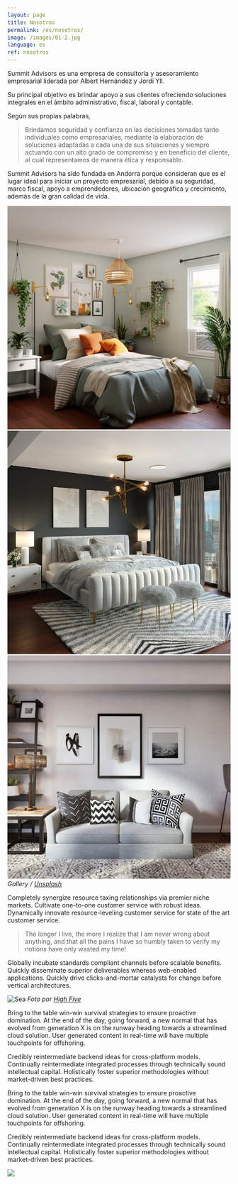 ```yaml
---
layout: page
title: Nosotros
permalink: /es/nosotros/
image: /images/01-2.jpg
language: es
ref: nosotros
---
```

Summit Advisors es una empresa de consultoría y asesoramiento empresarial liderada por Albert Hernández y Jordi Yll.

Su principal objetivo es brindar apoyo a sus clientes ofreciendo soluciones integrales en el ámbito administrativo, fiscal, laboral y contable.


Según sus propias palabras,

> Brindamos seguridad y confianza en las decisiones tomadas tanto individuales como empresariales, mediante la elaboración de soluciones adaptadas a cada una de sus situaciones y siempre actuando con un alto grado de compromiso y en beneficio del cliente, al cual representamos de manera ética y responsable.

Summit Advisors ha sido fundada en Andorra porque consideran que es el lugar ideal para iniciar un proyecto empresarial, debido a su seguridad, marco fiscal, apoyo a emprendedores, ubicación geográfica y crecimiento, además de la gran calidad de vida.

<div class="gallery-box">
<div class="gallery">
<img src="/images/100.jpg" loading="lazy">
<img src="/images/105.jpg" loading="lazy">
<img src="/images/103.jpg" loading="lazy">
</div>
<em>Gallery / <a href="https://unsplash.com/" target="_blank">Unsplash</a></em>
</div>

Completely synergize resource taxing relationships via premier niche markets. Cultivate one-to-one customer service with robust ideas. Dynamically innovate resource-leveling customer service for state of the art customer service.

> The longer I live, the more I realize that I am never wrong about anything, and that all the pains I have so humbly taken to verify my notions have only wasted my time!

Globally incubate standards compliant channels before scalable benefits. Quickly disseminate superior deliverables whereas web-enabled applications. Quickly drive clicks-and-mortar catalysts for change before vertical architectures.

![Sea](https://hivefive.spaces.nexudus.com/es/blog/getlargeimage?id=1414944073&w=1500)
*Foto por* *[High Five](https://hivefive.spaces.nexudus.com/es/blog/read/1414944073/entrevista-a-albert-hernández-i-jordi-yii--summit-advisory-group-s-l-)*

Bring to the table win-win survival strategies to ensure proactive domination. At the end of the day, going forward, a new normal that has evolved from generation X is on the runway heading towards a streamlined cloud solution. User generated content in real-time will have multiple touchpoints for offshoring.

Credibly reintermediate backend ideas for cross-platform models. Continually reintermediate integrated processes through technically sound intellectual capital. Holistically foster superior methodologies without market-driven best practices.

Bring to the table win-win survival strategies to ensure proactive domination. At the end of the day, going forward, a new normal that has evolved from generation X is on the runway heading towards a streamlined cloud solution. User generated content in real-time will have multiple touchpoints for offshoring.

Credibly reintermediate backend ideas for cross-platform models. Continually reintermediate integrated processes through technically sound intellectual capital. Holistically foster superior methodologies without market-driven best practices.

![](https://hivefive.spaces.nexudus.com/es/blog/getlargeimage?id=1414944073&w=1500)